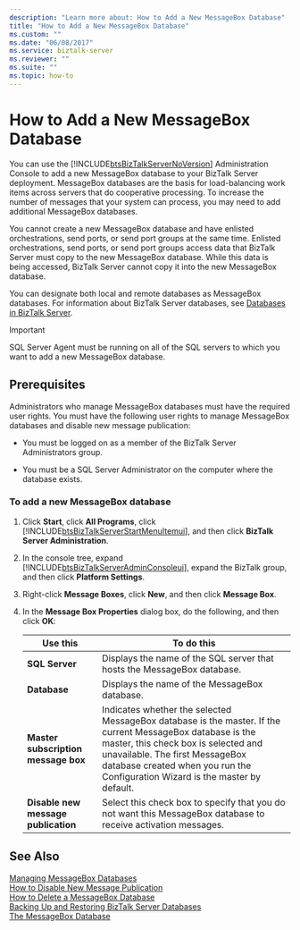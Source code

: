 ```yaml
---
description: "Learn more about: How to Add a New MessageBox Database"
title: "How to Add a New MessageBox Database"
ms.custom: ""
ms.date: "06/08/2017"
ms.service: biztalk-server
ms.reviewer: ""
ms.suite: ""
ms.topic: how-to
---
```

# How to Add a New MessageBox Database
You can use the [!INCLUDE[btsBizTalkServerNoVersion](../includes/btsbiztalkservernoversion-md.md)] Administration Console to add a new MessageBox database to your BizTalk Server deployment. MessageBox databases are the basis for load-balancing work items across servers that do cooperative processing. To increase the number of messages that your system can process, you may need to add additional MessageBox databases.  
  
 You cannot create a new MessageBox database and have enlisted orchestrations, send ports, or send port groups at the same time. Enlisted orchestrations, send ports, or send port groups access data that BizTalk Server must copy to the new MessageBox database. While this data is being accessed, BizTalk Server cannot copy it into the new MessageBox database.  
  
 You can designate both local and remote databases as MessageBox databases. For information about BizTalk Server databases, see [Databases in BizTalk Server](../core/databases-in-biztalk-server.md).  
  
> [!IMPORTANT]
>  SQL Server Agent must be running on all of the SQL servers to which you want to add a new MessageBox database.  
  
## Prerequisites  
 Administrators who manage MessageBox databases must have the required user rights. You must have the following user rights to manage MessageBox databases and disable new message publication:  
  
-   You must be logged on as a member of the BizTalk Server Administrators group.  
  
-   You must be a SQL Server Administrator on the computer where the database exists.  
  
### To add a new MessageBox database  
  
1. Click **Start**, click **All Programs**, click [!INCLUDE[btsBizTalkServerStartMenuItemui](../includes/btsbiztalkserverstartmenuitemui-md.md)], and then click **BizTalk Server Administration**.  
  
2. In the console tree, expand [!INCLUDE[btsBizTalkServerAdminConsoleui](../includes/btsbiztalkserveradminconsoleui-md.md)], expand the BizTalk group, and then click **Platform Settings**.  
  
3. Right-click **Message Boxes**, click **New**, and then click **Message Box**.  
  
4. In the **Message Box Properties** dialog box, do the following, and then click **OK**:  
  
   |Use this|To do this|  
   |--------------|----------------|  
   |**SQL Server**|Displays the name of the SQL server that hosts the MessageBox database.|  
   |**Database**|Displays the name of the MessageBox database.|  
   |**Master subscription message box**|Indicates whether the selected MessageBox database is the master. If the current MessageBox database is the master, this check box is selected and unavailable. The first MessageBox database created when you run the Configuration Wizard is the master by default.|  
   |**Disable new message publication**|Select this check box to specify that you do not want this MessageBox database to receive activation messages.|  
  
## See Also  
 [Managing MessageBox Databases](../core/managing-messagebox-databases.md)   
 [How to Disable New Message Publication](../core/how-to-disable-new-message-publication.md)   
 [How to Delete a MessageBox Database](../core/how-to-delete-a-messagebox-database.md)   
 [Backing Up and Restoring BizTalk Server Databases](../core/backing-up-and-restoring-biztalk-server-databases.md)   
 [The MessageBox Database](../core/the-messagebox-database.md)
